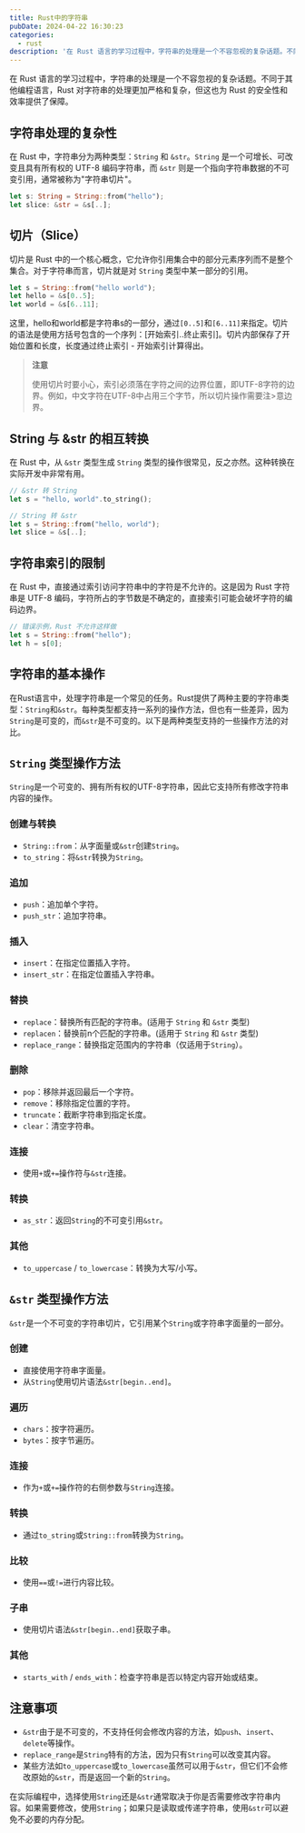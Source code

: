 ```yaml
---
title: Rust中的字符串
pubDate: 2024-04-22 16:30:23
categories: 
  - rust
description: '在 Rust 语言的学习过程中，字符串的处理是一个不容忽视的复杂话题。不同于其他编程语言，Rust 对字符串的处理更加严格和复杂，但这也为 Rust 的安全性和效率提供了保障。'
---
```

在 Rust 语言的学习过程中，字符串的处理是一个不容忽视的复杂话题。不同于其他编程语言，Rust 对字符串的处理更加严格和复杂，但这也为 Rust 的安全性和效率提供了保障。

## 字符串处理的复杂性

在 Rust 中，字符串分为两种类型：`String` 和 `&str`。`String` 是一个可增长、可改变且具有所有权的 UTF-8 编码字符串，而 `&str` 则是一个指向字符串数据的不可变引用，通常被称为"字符串切片"。

```rust
let s: String = String::from("hello");
let slice: &str = &s[..];
```

## 切片（Slice）

切片是 Rust 中的一个核心概念，它允许你引用集合中的部分元素序列而不是整个集合。对于字符串而言，切片就是对 `String` 类型中某一部分的引用。

```rust
let s = String::from("hello world");
let hello = &s[0..5];
let world = &s[6..11];
```

这里，hello和world都是字符串s的一部分，通过`[0..5]`和`[6..11]`来指定。切片的语法是使用方括号包含的一个序列：[开始索引..终止索引]。切片内部保存了开始位置和长度，长度通过终止索引 - 开始索引计算得出。

> **注意**
>
>使用切片时要小心，索引必须落在字符之间的边界位置，即UTF-8字符的边界。例如，中文字符在UTF-8中占用三个字节，所以切片操作需要注>意边界。

## String 与 &str 的相互转换

在 Rust 中，从 `&str` 类型生成 `String` 类型的操作很常见，反之亦然。这种转换在实际开发中非常有用。

```rust
// &str 转 String
let s = "hello, world".to_string();

// String 转 &str
let s = String::from("hello, world");
let slice = &s[..];
```

## 字符串索引的限制

在 Rust 中，直接通过索引访问字符串中的字符是不允许的。这是因为 Rust 字符串是 UTF-8 编码，字符所占的字节数是不确定的，直接索引可能会破坏字符的编码边界。

```rust
// 错误示例，Rust 不允许这样做
let s = String::from("hello");
let h = s[0];
```

## 字符串的基本操作
在Rust语言中，处理字符串是一个常见的任务。Rust提供了两种主要的字符串类型：`String`和`&str`。每种类型都支持一系列的操作方法，但也有一些差异，因为`String`是可变的，而`&str`是不可变的。以下是两种类型支持的一些操作方法的对比。

## `String` 类型操作方法

`String`是一个可变的、拥有所有权的UTF-8字符串，因此它支持所有修改字符串内容的操作。

### 创建与转换

- `String::from`：从字面量或`&str`创建`String`。
- `to_string`：将`&str`转换为`String`。

### 追加

- `push`：追加单个字符。
- `push_str`：追加字符串。

### 插入

- `insert`：在指定位置插入字符。
- `insert_str`：在指定位置插入字符串。

### 替换

- `replace`：替换所有匹配的字符串。(适用于 `String` 和 `&str` 类型)
- `replacen`：替换前n个匹配的字符串。(适用于 `String` 和 `&str` 类型)
- `replace_range`：替换指定范围内的字符串（仅适用于`String`）。

### 删除

- `pop`：移除并返回最后一个字符。
- `remove`：移除指定位置的字符。
- `truncate`：截断字符串到指定长度。
- `clear`：清空字符串。

### 连接

- 使用`+`或`+=`操作符与`&str`连接。

### 转换

- `as_str`：返回`String`的不可变引用`&str`。

### 其他

- `to_uppercase` / `to_lowercase`：转换为大写/小写。

## `&str` 类型操作方法

`&str`是一个不可变的字符串切片，它引用某个`String`或字符串字面量的一部分。

### 创建

- 直接使用字符串字面量。
- 从`String`使用切片语法`&str[begin..end]`。

### 遍历

- `chars`：按字符遍历。
- `bytes`：按字节遍历。

### 连接

- 作为`+`或`+=`操作符的右侧参数与`String`连接。

### 转换

- 通过`to_string`或`String::from`转换为`String`。

### 比较

- 使用`==`或`!=`进行内容比较。

### 子串

- 使用切片语法`&str[begin..end]`获取子串。

### 其他

- `starts_with` / `ends_with`：检查字符串是否以特定内容开始或结束。

## 注意事项

- `&str`由于是不可变的，不支持任何会修改内容的方法，如`push`、`insert`、`delete`等操作。
- `replace_range`是`String`特有的方法，因为只有`String`可以改变其内容。
- 某些方法如`to_uppercase`或`to_lowercase`虽然可以用于`&str`，但它们不会修改原始的`&str`，而是返回一个新的`String`。

在实际编程中，选择使用`String`还是`&str`通常取决于你是否需要修改字符串内容。如果需要修改，使用`String`；如果只是读取或传递字符串，使用`&str`可以避免不必要的内存分配。



